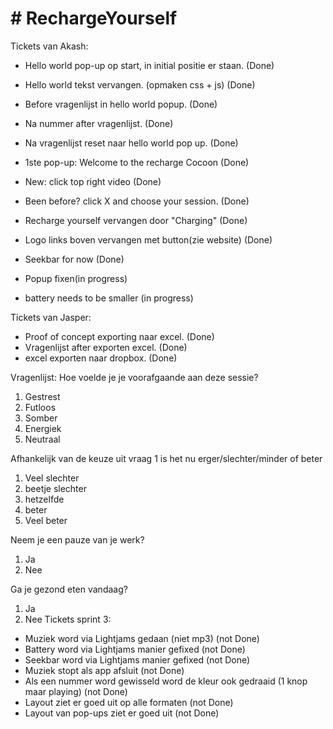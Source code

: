 # **# RechargeYourself**

Tickets van Akash:
 * Hello world pop-up op start, in initial positie er staan. (Done)
 * Hello world tekst vervangen. (opmaken css + js)  (Done)
 * Before vragenlijst in hello world popup.  (Done)
 * Na nummer after vragenlijst.  (Done)
 * Na vragenlijst reset naar hello world pop up.  (Done)

 * 1ste pop-up: Welcome to the recharge Cocoon (Done)
 * New: click top right video (Done)
 * Been before? click X and choose your session. (Done)

 * Recharge yourself vervangen door "Charging" (Done)
 * Logo links boven vervangen met button(zie website) (Done)
 * Seekbar for now (Done)
 * Popup fixen(in progress)
 * battery needs to be smaller (in progress)

Tickets van Jasper:
* Proof of concept exporting naar excel.  (Done)
* Vragenlijst after exporten excel.  (Done)
* excel exporten naar dropbox.  (Done)


Vragenlijst:
Hoe voelde je je voorafgaande aan deze sessie?
1. Gestrest
2. Futloos
3. Somber
4. Energiek
5. Neutraal

Afhankelijk van de keuze uit vraag 1 is het nu erger/slechter/minder of beter
1. Veel slechter
2. beetje slechter
3. hetzelfde
4. beter 
5. Veel beter

Neem je een pauze van je werk?
1. Ja
2. Nee

Ga je gezond eten vandaag?
1. Ja
2. Nee
Tickets sprint 3:
 * Muziek word via Lightjams gedaan (niet mp3) (not Done)
 * Battery word via Lightjams manier gefixed (not Done)
 * Seekbar word via Lightjams manier gefixed (not Done)
 * Muziek stopt als app afsluit (not Done)
 * Als een nummer word gewisseld word de kleur ook gedraaid (1 knop maar playing) (not Done)
 * Layout ziet er goed uit op alle formaten (not Done)
 * Layout van pop-ups ziet er goed uit (not Done)


